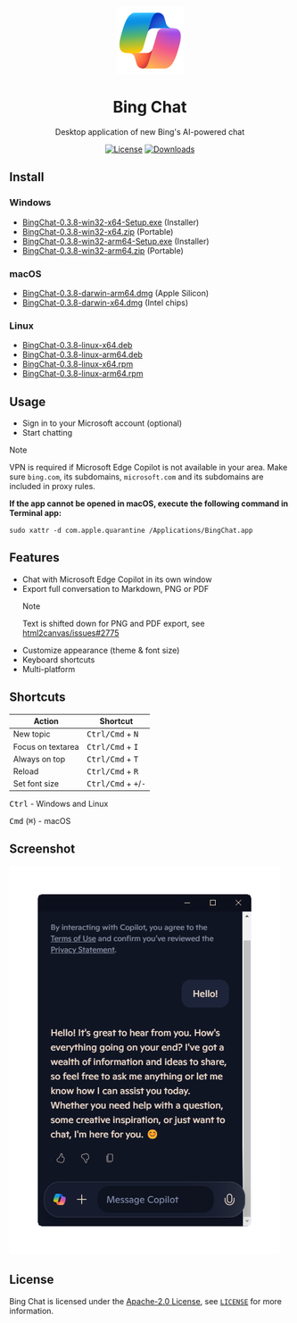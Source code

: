<p align="center">
	<img src="./icon.png" alt="Bing Chat">
	<h1 align="center">Bing Chat</h1>
	<p align="center">Desktop application of new Bing's AI-powered chat</p>
</p>

<p align="center">
	<a href="https://opensource.org/licenses/Apache-2.0"><img alt="License" src="https://img.shields.io/badge/license-Apache_2.0-green"></a>
	<a href="https://github.com/foxypiratecove37350/BingChat/releases">
		<img alt="Downloads" src="https://img.shields.io/github/downloads/foxypiratecove37350/BingChat/total?color=blue">
	</a>
</p>

## Install

### Windows

- [BingChat-0.3.8-win32-x64-Setup.exe](https://github.com/foxypiratecove37350/BingChat/releases/download/v0.3.8/BingChat-0.3.8-win32-x64-Setup.exe) (Installer)
- [BingChat-0.3.8-win32-x64.zip](https://github.com/foxypiratecove37350/BingChat/releases/download/v0.3.8/BingChat-0.3.8-win32-x64.zip) (Portable)
- [BingChat-0.3.8-win32-arm64-Setup.exe](https://github.com/foxypiratecove37350/BingChat/releases/download/v0.3.8/BingChat-0.3.8-win32-arm64-Setup.exe) (Installer)
- [BingChat-0.3.8-win32-arm64.zip](https://github.com/foxypiratecove37350/BingChat/releases/download/v0.3.8/BingChat-0.3.8-win32-arm64.zip) (Portable)

### macOS

- [BingChat-0.3.8-darwin-arm64.dmg](https://github.com/foxypiratecove37350/BingChat/releases/download/v0.3.8/BingChat-0.3.8-darwin-arm64.dmg) (Apple Silicon)
- [BingChat-0.3.8-darwin-x64.dmg](https://github.com/foxypiratecove37350/BingChat/releases/download/v0.3.8/BingChat-0.3.8-darwin-x64.dmg) (Intel chips)

### Linux

- [BingChat-0.3.8-linux-x64.deb](https://github.com/foxypiratecove37350/BingChat/releases/download/v0.3.8/BingChat-0.3.8-linux-x64.deb)
- [BingChat-0.3.8-linux-arm64.deb](https://github.com/foxypiratecove37350/BingChat/releases/download/v0.3.8/BingChat-0.3.8-linux-arm64.deb)
- [BingChat-0.3.8-linux-x64.rpm](https://github.com/foxypiratecove37350/BingChat/releases/download/v0.3.8/BingChat-0.3.8-linux-x64.rpm)
- [BingChat-0.3.8-linux-arm64.rpm](https://github.com/foxypiratecove37350/BingChat/releases/download/v0.3.8/BingChat-0.3.8-linux-arm64.rpm)

## Usage

- Sign in to your Microsoft account (optional)
- Start chatting

> [!NOTE]
> VPN is required if Microsoft Edge Copilot is not available in your area. Make sure `bing.com`, its subdomains, `microsoft.com` and its subdomains are included in proxy rules.

**If the app cannot be opened in macOS, execute the following command in Terminal app:**

```
sudo xattr -d com.apple.quarantine /Applications/BingChat.app
```

## Features

- Chat with Microsoft Edge Copilot in its own window
- Export full conversation to Markdown, PNG or PDF
  > [!NOTE]
  > Text is shifted down for PNG and PDF export, see [html2canvas/issues#2775](https://github.com/niklasvh/html2canvas/issues/2775)
- Customize appearance (theme & font size)
- Keyboard shortcuts
- Multi-platform

## Shortcuts

| Action            | Shortcut                                        |
| ----------------- | ----------------------------------------------- |
| New topic         | <kbd>Ctrl/Cmd</kbd> + <kbd>N</kbd>              |
| Focus on textarea | <kbd>Ctrl/Cmd</kbd> + <kbd>I</kbd>              |
| Always on top     | <kbd>Ctrl/Cmd</kbd> + <kbd>T</kbd>              |
| Reload            | <kbd>Ctrl/Cmd</kbd> + <kbd>R</kbd>              |
| Set font size     | <kbd>Ctrl/Cmd</kbd> + <kbd>+</kbd>/<kbd>-</kbd> |

<kbd>Ctrl</kbd> - Windows and Linux

<kbd>Cmd</kbd> (<kbd>⌘</kbd>) - macOS

## Screenshot

<img src="./screenshot.png" alt="Bing Chat Screenshot">

## License

Bing Chat is licensed under the [Apache-2.0 License](https://www.apache.org/licenses/LICENSE-2.0.html), see [`LICENSE`](./LICENSE) for more information.
